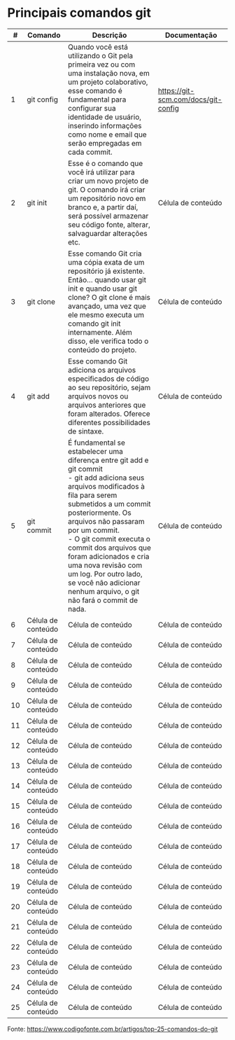 # Principais comandos git

| # | Comando |  Descrição  |  Documentação  |
| ------------------- | ------------------- | ------------------- | ------------------- |
| 1 |  git config |  Quando você está utilizando o Git pela primeira vez ou com uma instalação nova, em um projeto colaborativo, esse comando é fundamental para configurar sua identidade de usuário, inserindo informações como nome e email que serão empregadas em cada commit. |  https://git-scm.com/docs/git-config |
| 2 |  git init |  Esse é o comando que você irá utilizar para criar um novo projeto de git. O comando irá criar um repositório novo em branco e, a partir daí, será possível armazenar seu código fonte, alterar, salvaguardar alterações etc. |  Célula de conteúdo |
| 3 |  git clone |  Esse comando Git cria uma cópia exata de um repositório já existente. <br> Então… quando usar git init e quando usar git clone? O git clone é mais avançado, uma vez que ele mesmo executa um comando git init internamente. Além disso, ele verifica todo o conteúdo do projeto. |  Célula de conteúdo |
| 4 |  git add |  Esse comando Git adiciona os arquivos especificados de código ao seu repositório, sejam arquivos novos ou arquivos anteriores que foram alterados. Oferece diferentes possibilidades de sintaxe. |  Célula de conteúdo |
| 5 |  git commit |  É fundamental se estabelecer uma diferença entre git add e git commit <br> - git add adiciona seus arquivos modificados à fila para serem submetidos a um commit posteriormente. Os arquivos não passaram por um commit.<br> - O git commit executa o commit dos arquivos que foram adicionados e cria uma nova revisão com um log. Por outro lado, se você não adicionar nenhum arquivo, o git não fará o commit de nada. |  Célula de conteúdo |
| 6 |  Célula de conteúdo |  Célula de conteúdo |  Célula de conteúdo |
| 7 |  Célula de conteúdo |  Célula de conteúdo |  Célula de conteúdo |
| 8 |  Célula de conteúdo |  Célula de conteúdo |  Célula de conteúdo |
| 9 |  Célula de conteúdo |  Célula de conteúdo |  Célula de conteúdo |
| 10 |  Célula de conteúdo |  Célula de conteúdo |  Célula de conteúdo |
| 11 |  Célula de conteúdo |  Célula de conteúdo |  Célula de conteúdo |
| 12 |  Célula de conteúdo |  Célula de conteúdo |  Célula de conteúdo |
| 13 |  Célula de conteúdo |  Célula de conteúdo |  Célula de conteúdo |
| 14 |  Célula de conteúdo |  Célula de conteúdo |  Célula de conteúdo |
| 15 |  Célula de conteúdo |  Célula de conteúdo |  Célula de conteúdo |
| 16 |  Célula de conteúdo |  Célula de conteúdo |  Célula de conteúdo |
| 17 |  Célula de conteúdo |  Célula de conteúdo |  Célula de conteúdo |
| 18 |  Célula de conteúdo |  Célula de conteúdo |  Célula de conteúdo |
| 19 |  Célula de conteúdo |  Célula de conteúdo |  Célula de conteúdo |
| 20 |  Célula de conteúdo |  Célula de conteúdo |  Célula de conteúdo |
| 21 |  Célula de conteúdo |  Célula de conteúdo |  Célula de conteúdo |
| 22 |  Célula de conteúdo |  Célula de conteúdo |  Célula de conteúdo |
| 23 |  Célula de conteúdo |  Célula de conteúdo |  Célula de conteúdo |
| 24 |  Célula de conteúdo |  Célula de conteúdo |  Célula de conteúdo |
| 25 |  Célula de conteúdo |  Célula de conteúdo |  Célula de conteúdo |



Fonte: https://www.codigofonte.com.br/artigos/top-25-comandos-do-git
